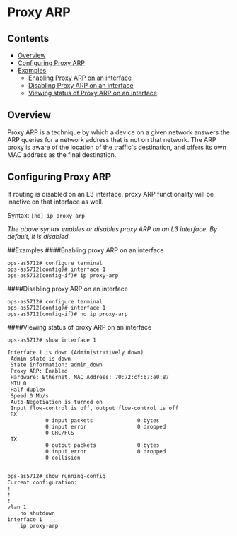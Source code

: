 # Proxy ARP

## Contents
   - [Overview](#overview)
   - [Configuring Proxy ARP](#configuring-proxy-arp)
   - [Examples](#examples)
       - [Enabling Proxy ARP on an interface](#enabling-proxy-arp-on-an-interface)
       - [Disabling Proxy ARP on an interface](#disabling-proxy-arp-on-an-interface)
       - [Viewing status of Proxy ARP on an interface](#viewing-status-of-proxy-arp-on-an-interface)

## Overview
Proxy ARP is a technique by which a device on a given network answers the ARP queries for a network address that is not on that network. The ARP proxy is aware of the location of the traffic's destination, and offers its own MAC address as the final destination.

## Configuring Proxy ARP
If routing is disabled on an L3 interface, proxy ARP functionality will be inactive on that interface as well.

Syntax:
`[no] ip proxy-arp`

*The above syntax enables or disables proxy ARP on an L3 interface. By default, it is disabled.*

##Examples
####Enabling proxy ARP on an interface
```
ops-as5712# configure terminal
ops-as5712(config)# interface 1
ops-as5712(config-if)# ip proxy-arp

```
####Disabling proxy ARP on an interface
```
ops-as5712# configure terminal
ops-as5712(config)# interface 1
ops-as5712(config-if)# no ip proxy-arp

```

####Viewing status of proxy ARP on an interface
```
ops-as5712# show interface 1

Interface 1 is down (Administratively down)
 Admin state is down
 State information: admin_down
 Proxy ARP: Enabled
 Hardware: Ethernet, MAC Address: 70:72:cf:67:e0:87
 MTU 0
 Half-duplex
 Speed 0 Mb/s
 Auto-Negotiation is turned on
 Input flow-control is off, output flow-control is off
 RX
            0 input packets              0 bytes
            0 input error                0 dropped
            0 CRC/FCS
 TX
            0 output packets             0 bytes
            0 input error                0 dropped
            0 collision


```
```
ops-as5712# show running-config
Current configuration:
!
!
!
vlan 1
    no shutdown
interface 1
    ip proxy-arp

```
